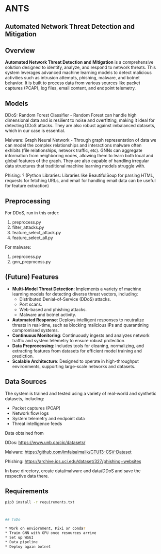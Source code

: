 #  ANTS 
## Automated Network Threat Detection and Mitigation

## Overview  
**Automated Network Threat Detection and Mitigation** is a comprehensive solution designed to identify, analyze, and respond to network threats. This system leverages advanced machine learning models to detect malicious activities such as intrusion attempts, phishing, malware, and botnet behavior. It is built to process data from various sources like packet captures (PCAP), log files, email content, and endpoint telemetry.

## Models

DDoS: Random Forest Classifier - Random Forest can handle high dimensional data and is resilient to noise and overfitting, making it ideal for detecting DDoS attacks. They are also robust against imbalanced datasets, which in our case is essential. 

Malware: Graph Neural Network - Through graph representation of data we can model the complex relationships and interactions malware often exhibits (file relationships, network traffic, etc). GNNs can aggregate information from neighboring nodes, allowing them to learn both local and global features of the graph. They are also capable of handling irregular data structures that traditional machine learning models struggle with. 

Phising: ? (Python Libraries: Libraries like BeautifulSoup for parsing HTML, requests for fetching URLs, and email for handling email data can be useful for feature extraction)

## Preprocessing
For DDoS, run in this order:

1) preprocess.py
2) filter_attacks.py
3) feature_select_attack.py
4) feature_select_all.py

For malware:

1) preprocess.py
2) gnn_preprocess.py

## (Future) Features 
- **Multi-Model Threat Detection**: Implements a variety of machine learning models for detecting diverse threat vectors, including:
  - Distributed Denial-of-Service (DDoS) attacks.
  - Port scans.
  - Web-based and phishing attacks.
  - Malware and botnet activity.
- **Automated Response**: Deploys intelligent responses to neutralize threats in real-time, such as blocking malicious IPs and quarantining compromised systems.
- **Continuous Monitoring**: Continuously ingests and analyzes network traffic and system telemetry to ensure robust protection.
- **Data Preprocessing**: Includes tools for cleaning, normalizing, and extracting features from datasets for efficient model training and prediction.
- **Scalable Architecture**: Designed to operate in high-throughput environments, supporting large-scale networks and datasets.

## Data Sources  
The system is trained and tested using a variety of real-world and synthetic datasets, including:  
- Packet captures (PCAP)  
- Network flow logs  
- System telemetry and endpoint data  
- Threat intelligence feeds

Data obtained from 

DDos: https://www.unb.ca/cic/datasets/

Malware: https://github.com/imfaisalmalik/CTU13-CSV-Dataset

Phishing: https://archive.ics.uci.edu/dataset/327/phishing+websites

In base directory, create data/malware and data/DDoS and save the respective data there.

## Requirements

```bash
pip3 install -r requirements.txt



## ToDo

* Work on enviornment, Pixi or conda?
* Train GNN with GPU once resources arrive 
* Set up WSGI
* Data pipeline
* Deploy again botnet 


